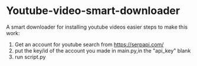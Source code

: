 # Youtube-video-smart-downloader
A smart downloader for installing youtube videos easier
steps to make this work:
1) Get an account for youtube search from https://serpapi.com/
2) put the key/id of the account you made in main.py,in the "api_key" blank
3) run script.py
